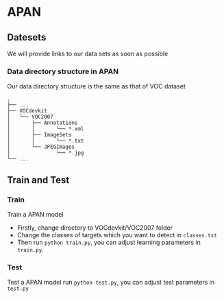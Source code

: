 # APAN

## Datesets
We will provide links to our data sets as soon as possible

### Data directory structure in APAN
Our data directory structure is the same as that of VOC dataset

```
.
├── ...
├── VOCdevkit                   
│   └── VOC2007
│       ├── Annotations
│       │       └── *.xml           
│       ├── ImageSets 
│       │       └── *.txt
│       └── JPEGImages
│               └── *.jpg
└── ...
```
## Train and Test

### Train

Train a APAN model
- Firstly, change directory to  VOCdevkit/VOC2007 folder
- Change the classes of targets which you want to detect in `classes.txt` 
- Then run `python train.py`, you can adjust learning parameters in `train.py`.

### Test

Test a APAN model
run `python test.py`, you can adjust test parameters in `test.py`
